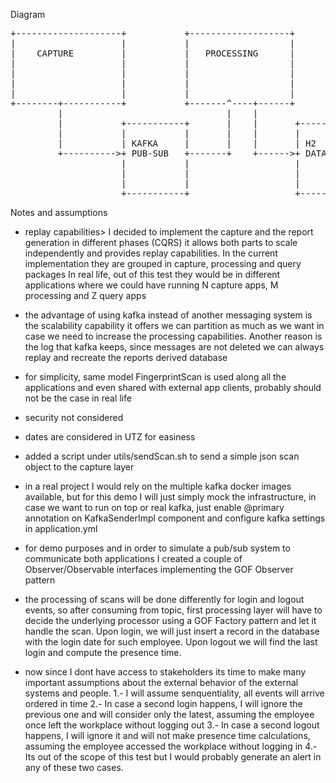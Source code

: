 Diagram


<pre>
+--------------------+           +-------------------+            +------------------+\
|                    |           |                   |            |                  |\
|    CAPTURE         |           |   PROCESSING      |            |   REPORTING      |\
|                    |           |                   |            |                  |\
|                    |           |                   |            |                  |\
|                    |           |                   |            |                  |\
|                    |           |                   |            |                  |\
+--------+-----------+           +-------^----+------+            +--------^---------+\
         |                               |    |                            |\
         |           +-----------+       |    |       +-----------+        |\
         |           |           |       |    |       |           |        |\
         |           | KAFKA     |       |    |       | H2        |        |\
         +---------->+ PUB-SUB   +-------+    +------>+ DATABASE  +--------+\
                     |           |                    |           |\
                     |           |                    |           |\
                     |           |                    |           |\
                     +-----------+                    +-----------+\
</pre>

Notes and assumptions

* replay capabilities> I decided to implement the capture and the report generation in different phases (CQRS)
it allows both parts to scale independently and provides replay capabilities.
In the current implementation they are grouped in capture, processing and query packages
In real life, out of this test they would be in different applications where we could have running N capture apps,
M processing and Z query apps

* the advantage of using kafka instead of another messaging system is the scalability capability it offers
we can partition as much as we want in case we need to increase the processing capabilities.
Another reason is the log that kafka keeps, since messages are not deleted we can always replay and recreate
the reports derived database

* for simplicity, same model FingerprintScan is used along all the applications and even shared with
external app clients, probably should not be the case in real life

* security not considered

* dates are considered in UTZ for easiness

* added a script under utils/sendScan.sh to send a simple json scan object to the capture layer

* in a real project I would rely on the multiple kafka docker images available, but for this demo
I will just simply mock the infrastructure, in case we want to run on top or real kafka, just enable
@primary annotation on KafkaSenderImpl component and configure kafka settings in application.yml

* for demo purposes and in order to simulate a pub/sub system to communicate both applications
I created a couple of Observer/Observable interfaces implementing the GOF Observer pattern

* the processing of scans will be done differently for login and logout events, so after consuming
from topic, first processing layer will have to decide the underlying processor using a
GOF Factory pattern and let it handle the scan.
Upon login, we will just insert a record in the database with the login date for such employee.
Upon logout we will find the last login and compute the presence time.

* now since I dont have access to stakeholders its time to make many important assumptions about the
external behavior of the external systems and people.
1.- I will assume senquentiality, all events will arrive ordered in time
2.- In case a second login happens, I will ignore the previous one and will consider only the latest,
assuming the employee once left the workplace without logging out
3.- In case a second logout happens, I will ignore it and will not make presence time calculations,
assuming the employee accessed the workplace without logging in
4.- Its out of the scope of this test but I would probably generate an alert in any of these two cases.
